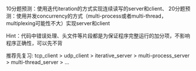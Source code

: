 10分题预测：使用迭代iteration的方式实现连续读写的server和client、
20分题预测：使用并发concurrency的方式（multi-process或者multi-thread，multiplexing可能性不大）实现server和client

Hint：代码中错误处理、头文件等片段都是为保证程序完整运行的加分项，不影响程序正确性，可以先不背

推荐先复习: tcp_client > udp_client > iterative_server > multi-process_server > multi-thread_server > ...